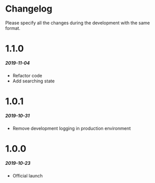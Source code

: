 # Changelog
Please specify all the changes during the development with the same format.

# 1.1.0
##### _2019-11-04_
- Refactor code
- Add searching state

# 1.0.1
##### _2019-10-31_
- Remove development logging in production environment

# 1.0.0
##### _2019-10-23_
- Official launch